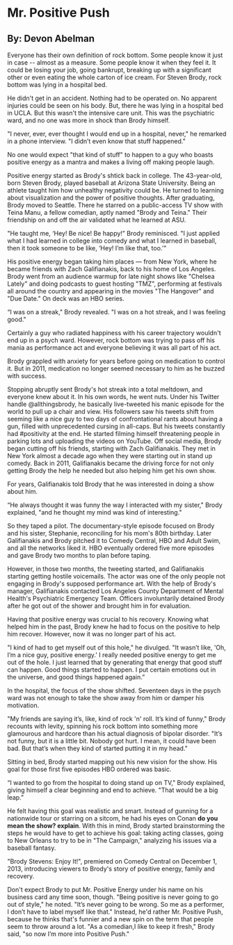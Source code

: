 # Mr. Positive Push 

## By: Devon Abelman 


Everyone has their own definition of rock bottom. Some people know it just in case -- almost as a measure. Some people know it when they feel it. It could be losing your job, going bankrupt, breaking up with a significant other or even eating the whole carton of ice cream. For Steven Brody, rock bottom was lying in a hospital bed. 

He didn't get in an accident. Nothing had to be operated on. No apparent injuries could be seen on his body. But, there he was lying in a hospital bed in UCLA. But this wasn't the intensive care unit. This was the psychiatric ward, and no one was more in shock than Brody himself. 

"I never, ever, ever thought I would end up in a hospital, never," he remarked in a phone interview. "I didn’t even know that stuff happened." 

No one would expect "that kind of stuff" to happen to a guy who boasts positive energy as a mantra and makes a living off making people laugh. 

Positive energy started as Brody's shtick back in college. The 43-year-old, born Steven Brody, played baseball at Arizona State University. Being an athlete taught him how unhealthy negativity could be. He turned to learning about visualization and the power of positive thoughts. After graduating, Brody moved to Seattle. There he starred on a public-access TV show with Teina Manu, a fellow comedian, aptly named "Brody and Teina." Their friendship on and off the air validated what he learned at ASU. 

"He taught me, ‘Hey! Be nice! Be happy!” Brody reminisced. "I just applied what I had learned in college into comedy and what I learned in baseball, then it took someone to be like, ‘Hey! I’m like that, too.’" 

His positive energy began taking him places — from New York, where he became friends with Zach Galifianakis, back to his home of Los Angeles. Brody went from an audience warmup for late night shows like "Chelsea Lately" and doing podcasts to guest hosting "TMZ", performing at festivals all around the country and appearing in the movies "The Hangover" and "Due Date." On deck was an HBO series. 

“I was on a streak," Brody revealed. "I was on a hot streak, and I was feeling good."

Certainly a guy who radiated happiness with his career trajectory wouldn't end up in a psych ward. However, rock bottom was trying to pass off his mania as performance act and everyone believing it was all part of his act. 

Brody grappled with anxiety for years before going on medication to control it. But in 2011, medication no longer seemed necessary to him as he buzzed with success. 

Stopping abruptly sent Brody's hot streak into a total meltdown, and everyone knew about it. In his own words, he went nuts. Under his Twitter handle @allthingsbrody, he basically live-tweeted his manic episode for the world to pull up a chair and view. His followers saw his tweets shift from seeming like a nice guy to two days of confrontational rants about having a gun, filled with unprecedented cursing in all-caps. But his tweets constantly had #positivity at the end. He started filming himself threatening people in parking lots and uploading the videos on YouTube. Off social media, Brody began cutting off his friends, starting with Zach Galifianakis. They met in New York almost a decade ago when they were starting out in stand up comedy. Back in 2011, Galifianakis became the driving force for not only getting Brody the help he needed but also helping him get his own show.  

For years, Galifianakis told Brody that he was interested in doing a show about him. 

“He always thought it was funny the way I interacted with my sister," Brody explained, "and he thought my mind was kind of interesting." 

So they taped a pilot. The documentary-style episode focused on Brody and his sister, Stephanie, reconciling for his mom's 80th birthday. Later Galifianakis and Brody pitched it to Comedy Central, HBO and Adult Swim, and all the networks liked it. HBO eventually ordered five more episodes and  gave Brody two months to plan before taping. 

However, in those two months, the tweeting started, and Galifianakis starting getting hostile voicemails. The actor was one of the only people not engaging in Brody's supposed performance art. With the help of Brody's manager, Galifianakis contacted Los Angeles County Department of Mental Health's Psychiatric Emergency Team. Officers involuntarily detained Brody after he got out of the shower and brought him in for evaluation. 

Having that positive energy was crucial to his recovery. Knowing what helped him in the past, Brody knew he had to focus on the positive to help him recover. However, now it was no longer part of his act.

"I kind of had to get myself out of this hole," he divulged. "It wasn’t like, 'Oh, I’m a nice guy, positive energy.' I really needed positive energy to get me out of the hole. I just learned that by generating that energy that good stuff can happen. Good things started to happen. I put certain emotions out in the universe, and good things happened again.” 

In the hospital, the focus of the show shifted. Seventeen days in the psych ward was not enough to take the show away from him or damper his motivation. 

"My friends are saying it’s, like, kind of rock 'n' roll. It’s kind of funny," Brody recounts with levity, spinning his rock bottom into something more glamourous and hardcore than his actual diagnosis of bipolar disorder. "It’s not funny, but it is a little bit. Nobody got hurt. I mean, it could have been bad. But that’s when they kind of started putting it in my head." 

Sitting in bed, Brody started mapping out his new vision for the show. His goal for those first five episodes HBO ordered was basic.  

“I wanted to go from the hospital to doing stand up on TV," Brody explained, giving himself a clear beginning and end to achieve. "That would be a big leap.” 

He felt having this goal was realistic and smart. Instead of gunning for a nationwide tour or starring on a sitcom, he had his eyes on Conan **do you mean the show? explain**. With this in mind, Brody started brainstorming the steps he would have to get to achieve his goal: taking acting classes, going to New Orleans to try to be in "The Campaign," analyzing his issues via a baseball fantasy.

"Brody Stevens: Enjoy It!", premiered on Comedy Central on December 1, 2013, introducing viewers to Brody's story of positive energy, family and recovery. 

Don't expect Brody to put Mr. Positive Energy under his name on his business card any time soon, though. 
"Being positive is never going to go out of style," he noted. "It’s never going to be wrong. So me as a performer, I don’t have to label myself like that." 
Instead, he'd rather Mr. Positive Push, because he thinks that's funnier and a new spin on the term that people seem to throw around a lot. 
"As a comedian,I like to keep it fresh," Brody said, "so now I’m more into Positive Push." 

